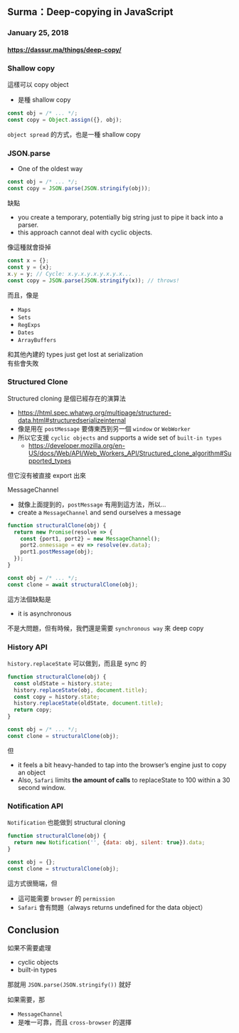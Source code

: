 ## Surma：Deep-copying in JavaScript
### January 25, 2018
#### https://dassur.ma/things/deep-copy/

### Shallow copy

這樣可以 copy object
- 是種 shallow copy

```js
const obj = /* ... */;
const copy = Object.assign({}, obj);
```

`object spread` 的方式，也是一種 shallow copy  

### JSON.parse
- One of the oldest way

```js
const obj = /* ... */;
const copy = JSON.parse(JSON.stringify(obj));
```


缺點
- you create a temporary, potentially big string just to pipe it back into a parser.
- this approach cannot deal with cyclic objects.

像這種就會掛掉
```js
const x = {};
const y = {x};
x.y = y; // Cycle: x.y.x.y.x.y.x.y.x...
const copy = JSON.parse(JSON.stringify(x)); // throws!
```

而且，像是
- `Maps`
- `Sets`
- `RegExps`
- `Dates`
- `ArrayBuffers`

和其他內建的 types just get lost at serialization  
有些會失敗  


### Structured Clone

Structured cloning 是個已經存在的演算法
- https://html.spec.whatwg.org/multipage/structured-data.html#structuredserializeinternal
- 像是用在 `postMessage` 要傳東西到另一個 `window` or `WebWorker`
- 所以它支援 `cyclic objects` and supports a wide set of `built-in types`
  - https://developer.mozilla.org/en-US/docs/Web/API/Web_Workers_API/Structured_clone_algorithm#Supported_types

但它沒有被直接 export 出來  

MessageChannel
- 就像上面提到的，`postMessage` 有用到這方法，所以...
- create a `MessageChannel` and send ourselves a message

```js
function structuralClone(obj) {
  return new Promise(resolve => {
    const {port1, port2} = new MessageChannel();
    port2.onmessage = ev => resolve(ev.data);
    port1.postMessage(obj);
  });
}

const obj = /* ... */;
const clone = await structuralClone(obj);
```

這方法個缺點是
- it is asynchronous

不是大問題，但有時候，我們還是需要 `synchronous way` 來 deep copy

### History API

`history.replaceState` 可以做到，而且是 sync 的  

```js
function structuralClone(obj) {
  const oldState = history.state;
  history.replaceState(obj, document.title);
  const copy = history.state;
  history.replaceState(oldState, document.title);
  return copy;
}

const obj = /* ... */;
const clone = structuralClone(obj);
```

但
- it feels a bit heavy-handed to tap into the browser’s engine just to copy an object
- Also, `Safari` limits **the amount of calls** to replaceState to 100 within a 30 second window.

### Notification API
`Notification` 也能做到 structural cloning

```js
function structuralClone(obj) {
  return new Notification('', {data: obj, silent: true}).data;
}

const obj = {};
const clone = structuralClone(obj);
```

這方式很簡端，但
- 這可能需要 `browser` 的 `permission`
- `Safari` 會有問題（always returns undefined for the data object）

## Conclusion

如果不需要處理
- cyclic objects
- built-in types

那就用 `JSON.parse(JSON.stringify())` 就好  

如果需要，那
- `MessageChannel`
- 是唯一可靠，而且 `cross-browser` 的選擇
